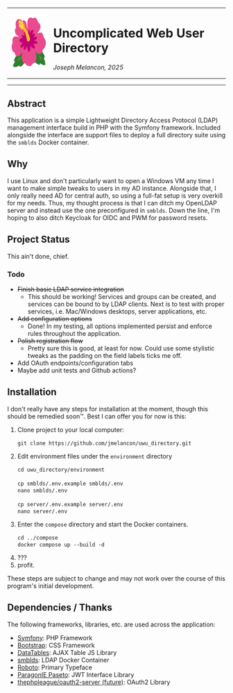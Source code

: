 <table role="presentation" border="0" cellspacing="0" width="100%">
    <tr>
        <td>
            <img width=128 height=128 src="docs/assets/logo.svg" alt="uwu_directory logo. It's the flower emoji borrowed from Google's emoji set."/>
        </td>
        <td>
            <h1>Uncomplicated Web User Directory</h1>
            <p><i>Joseph Melancon, 2025</i></p>
        </td>
    </tr>
</table>
<hr/>

## Abstract

This application is a simple Lightweight Directory Access Protocol (LDAP)
management interface build in PHP with the Symfony framework. Included alongside
the interface are support files to deploy a full directory suite using the
`smblds` Docker container.

## Why

I use Linux and don't particularly want to open a Windows VM any time
I want to make simple tweaks to users in my AD instance. Alongside that,
I only really need AD for central auth, so using a full-fat setup is very
overkill for my needs. Thus, my thought process is that I can ditch my OpenLDAP
server and instead use the one preconfigured in `smblds`. Down the line, I'm
hoping to also ditch Keycloak for OIDC and PWM for password resets.

## Project Status

This ain't done, chief.

### Todo

- ~~Finish basic LDAP service integration~~
  - This should be working! Services and groups can be created, and services can be bound to by LDAP
    clients. Next is to test with proper services, i.e. Mac/Windows desktops, server applications, etc.
- ~~Add configuration options~~
   - Done! In my testing, all options implemented persist and enforce rules throughout the application.
- ~~Polish registration flow~~
  - Pretty sure this is good, at least for now. Could use some stylistic tweaks as the padding on
    the field labels ticks me off.
- Add OAuth endpoints/configuration tabs
- Maybe add unit tests and Github actions?

## Installation

I don't really have any steps for installation at the moment, though this should be remedied 
soon™️. Best I can offer you for now is this:

1. Clone project to your local computer:
   ```shell
   git clone https://github.com/jmelancon/uwu_directory.git
   ```
2. Edit environment files under the `environment` directory
   ```shell
   cd uwu_directory/environment
   
   cp smblds/.env.example smblds/.env
   nano smblds/.env
   
   cp server/.env.example server/.env
   nano server/.env
   ```
3. Enter the `compose` directory and start the Docker containers.
   ```shell
   cd ../compose
   docker compose up --build -d
   ```
4. ???
5. profit.

These steps are subject to change and may not work over the course
of this program's initial development.

## Dependencies / Thanks

The following frameworks, libraries, etc. are used across the application:

 - [Symfony](https://symfony.com): PHP Framework
 - [Bootstrap](https://getbootstrap.com): CSS Framework
 - [DataTables](https://datatables.net): AJAX Table JS Library
 - [smblds](https://github.com/smblds/smblds-container): LDAP Docker Container
 - [Roboto](https://github.com/googlefonts/roboto-2): Primary Typeface
 - [ParagonIE Paseto](https://paseto.io/): JWT Interface Library
 - [thephpleague/oauth2-server (future)](https://github.com/thephpleague/oauth2-server): OAuth2 Library

